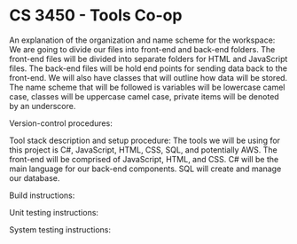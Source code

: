 # CS 3450 - Tools Co-op

An explanation of the organization and name scheme for the workspace:
We are going to divide our files into front-end and back-end folders. The front-end files will be divided into separate folders for HTML and JavaScript files.
The back-end files will be hold end points for sending data back to the front-end. We will also have classes that will outline how data will be stored. The 
name scheme that will be followed is variables will be lowercase camel case, classes will be uppercase camel case, private items will be denoted by an underscore.  

Version-control procedures:


Tool stack description and setup procedure:
The tools we will be using for this project is C#, JavaScript, HTML, CSS, SQL, and potentially AWS. The front-end will be comprised of JavaScript, HTML, and CSS.
C# will be the main language for our back-end components. SQL will create and manage our database. 

Build instructions:


Unit testing instructions:

System testing instructions:
